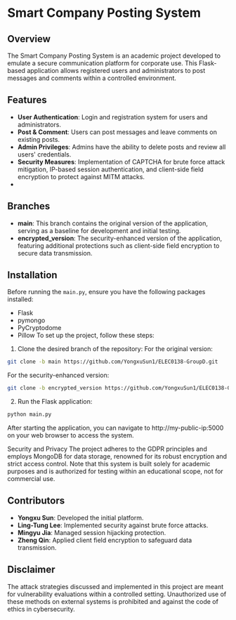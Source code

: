# Smart Company Posting System

## Overview
The Smart Company Posting System is an academic project developed to emulate a secure communication platform for corporate use. This Flask-based application allows registered users and administrators to post messages and comments within a controlled environment.

## Features
- **User Authentication**: Login and registration system for users and administrators.
- **Post & Comment**: Users can post messages and leave comments on existing posts.
- **Admin Privileges**: Admins have the ability to delete posts and review all users' credentials.
- **Security Measures**: Implementation of CAPTCHA for brute force attack mitigation, IP-based session authentication, and client-side field encryption to protect against MITM attacks.
- 
## Branches
- **main**: This branch contains the original version of the application, serving as a baseline for development and initial testing.
- **encrypted_version**: The security-enhanced version of the application, featuring additional protections such as client-side field encryption to secure data transmission.

## Installation
Before running the `main.py`, ensure you have the following packages installed:

- Flask
- pymongo
- PyCryptodome
- Pillow
To set up the project, follow these steps:
1. Clone the desired branch of the repository:
   For the original version:
  ```bash
  git clone -b main https://github.com/YongxuSun1/ELEC0138-GroupD.git
  ```
  For the security-enhanced version:
  ```bash
  git clone -b encrypted_version https://github.com/YongxuSun1/ELEC0138-GroupD.git
  ```

2. Run the Flask application:
```bash
python main.py
```
  After starting the application, you can navigate to http://my-public-ip:5000 on your web browser to access the system.

Security and Privacy
The project adheres to the GDPR principles and employs MongoDB for data storage, renowned for its robust encryption and strict access control. Note that this system is built solely for academic purposes and is authorized for testing within an educational scope, not for commercial use.

## Contributors
- **Yongxu Sun**: Developed the initial platform.
- **Ling-Tung Lee**: Implemented security against brute force attacks.
- **Mingyu Jia**: Managed session hijacking protection.
- **Zheng Qin**: Applied client field encryption to safeguard data transmission.

## Disclaimer
The attack strategies discussed and implemented in this project are meant for vulnerability evaluations within a controlled setting. Unauthorized use of these methods on external systems is prohibited and against the code of ethics in cybersecurity.
